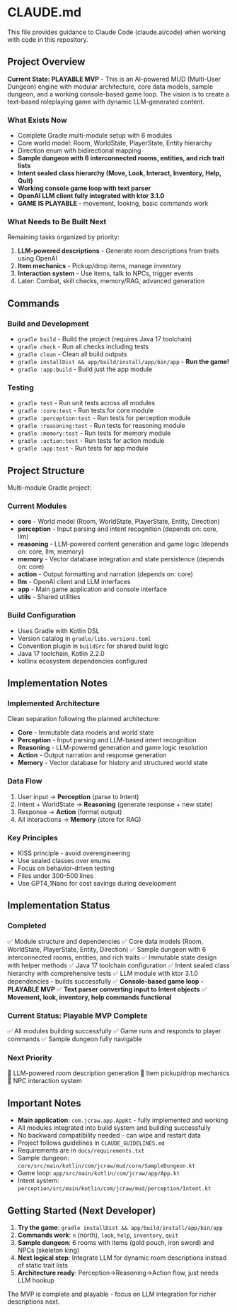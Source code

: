 # CLAUDE.md

This file provides guidance to Claude Code (claude.ai/code) when working with code in this repository.

## Project Overview

**Current State: PLAYABLE MVP** - This is an AI-powered MUD (Multi-User Dungeon) engine with modular architecture, core data models, sample dungeon, and a working console-based game loop. The vision is to create a text-based roleplaying game with dynamic LLM-generated content.

### What Exists Now
- Complete Gradle multi-module setup with 6 modules
- Core world model: Room, WorldState, PlayerState, Entity hierarchy
- Direction enum with bidirectional mapping
- **Sample dungeon with 6 interconnected rooms, entities, and rich trait lists**
- **Intent sealed class hierarchy (Move, Look, Interact, Inventory, Help, Quit)**
- **Working console game loop with text parser**
- **OpenAI LLM client fully integrated with ktor 3.1.0**
- **GAME IS PLAYABLE** - movement, looking, basic commands work

### What Needs to Be Built Next
Remaining tasks organized by priority:
1. **LLM-powered descriptions** - Generate room descriptions from traits using OpenAI
2. **Item mechanics** - Pickup/drop items, manage inventory
3. **Interaction system** - Use items, talk to NPCs, trigger events
4. Later: Combat, skill checks, memory/RAG, advanced generation

## Commands

### Build and Development
- `gradle build` - Build the project (requires Java 17 toolchain)
- `gradle check` - Run all checks including tests
- `gradle clean` - Clean all build outputs
- `gradle installDist && app/build/install/app/bin/app` - **Run the game!**
- `gradle :app:build` - Build just the app module

### Testing
- `gradle test` - Run unit tests across all modules
- `gradle :core:test` - Run tests for core module
- `gradle :perception:test` - Run tests for perception module
- `gradle :reasoning:test` - Run tests for reasoning module
- `gradle :memory:test` - Run tests for memory module
- `gradle :action:test` - Run tests for action module
- `gradle :app:test` - Run tests for app module

## Project Structure

Multi-module Gradle project:

### Current Modules
- **core** - World model (Room, WorldState, PlayerState, Entity, Direction)
- **perception** - Input parsing and intent recognition (depends on: core, llm)
- **reasoning** - LLM-powered content generation and game logic (depends on: core, llm, memory)
- **memory** - Vector database integration and state persistence (depends on: core)
- **action** - Output formatting and narration (depends on: core)
- **llm** - OpenAI client and LLM interfaces
- **app** - Main game application and console interface
- **utils** - Shared utilities

### Build Configuration
- Uses Gradle with Kotlin DSL
- Version catalog in `gradle/libs.versions.toml`
- Convention plugin in `buildSrc` for shared build logic
- Java 17 toolchain, Kotlin 2.2.0
- kotlinx ecosystem dependencies configured

## Implementation Notes

### Implemented Architecture
Clean separation following the planned architecture:
- **Core** - Immutable data models and world state
- **Perception** - Input parsing and LLM-based intent recognition
- **Reasoning** - LLM-powered generation and game logic resolution
- **Action** - Output narration and response generation
- **Memory** - Vector database for history and structured world state

### Data Flow
1. User input → **Perception** (parse to Intent)
2. Intent + WorldState → **Reasoning** (generate response + new state)
3. Response → **Action** (format output)
4. All interactions → **Memory** (store for RAG)

### Key Principles
- KISS principle - avoid overengineering
- Use sealed classes over enums
- Focus on behavior-driven testing
- Files under 300-500 lines
- Use GPT4_1Nano for cost savings during development

## Implementation Status

### Completed
✅ Module structure and dependencies
✅ Core data models (Room, WorldState, PlayerState, Entity, Direction)
✅ Sample dungeon with 6 interconnected rooms, entities, and rich traits
✅ Immutable state design with helper methods
✅ Java 17 toolchain configuration
✅ Intent sealed class hierarchy with comprehensive tests
✅ LLM module with ktor 3.1.0 dependencies - builds successfully
✅ **Console-based game loop - PLAYABLE MVP**
✅ **Text parser converting input to Intent objects**
✅ **Movement, look, inventory, help commands functional**

### Current Status: Playable MVP Complete
✅ All modules building successfully
✅ Game runs and responds to player commands
✅ Sample dungeon fully navigable

### Next Priority
🔄 LLM-powered room description generation
🔄 Item pickup/drop mechanics
🔄 NPC interaction system

## Important Notes

- **Main application**: `com.jcraw.app.AppKt` - fully implemented and working
- All modules integrated into build system and building successfully
- No backward compatibility needed - can wipe and restart data
- Project follows guidelines in `CLAUDE_GUIDELINES.md`
- Requirements are in `docs/requirements.txt`
- Sample dungeon: `core/src/main/kotlin/com/jcraw/mud/core/SampleDungeon.kt`
- Game loop: `app/src/main/kotlin/com/jcraw/app/App.kt`
- Intent system: `perception/src/main/kotlin/com/jcraw/mud/perception/Intent.kt`

## Getting Started (Next Developer)

1. **Try the game**: `gradle installDist && app/build/install/app/bin/app`
2. **Commands work**: `n` (north), `look`, `help`, `inventory`, `quit`
3. **Sample dungeon**: 6 rooms with items (gold pouch, iron sword) and NPCs (skeleton king)
4. **Next logical step**: Integrate LLM for dynamic room descriptions instead of static trait lists
5. **Architecture ready**: Perception→Reasoning→Action flow, just needs LLM hookup

The MVP is complete and playable - focus on LLM integration for richer descriptions next.